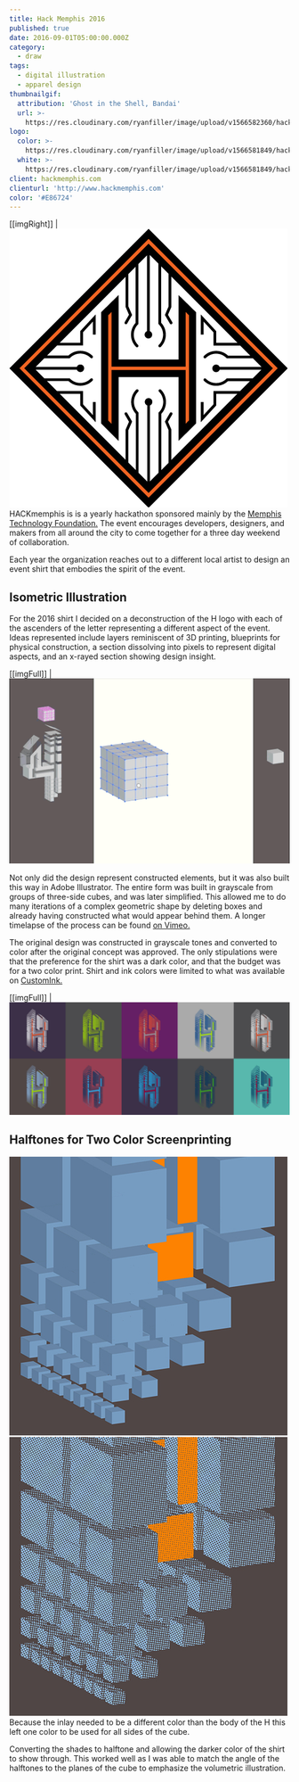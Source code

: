 ```yaml
---
title: Hack Memphis 2016
published: true
date: 2016-09-01T05:00:00.000Z
category:
  - draw
tags:
  - digital illustration
  - apparel design
thumbnailgif:
  attribution: 'Ghost in the Shell, Bandai'
  url: >-
    https://res.cloudinary.com/ryanfiller/image/upload/v1566582360/hack-memphis/ghost-in-the-shell_pmalhr.gif
logo:
  color: >-
    https://res.cloudinary.com/ryanfiller/image/upload/v1566581849/hack-memphis/hack-memphis-logo-color_wkgrm1.svg
  white: >-
    https://res.cloudinary.com/ryanfiller/image/upload/v1566581849/hack-memphis/hack-memphis-logo-white_iyhkav.svg
client: hackmemphis.com
clienturl: 'http://www.hackmemphis.com'
color: '#E86724'
---
```


<!-- TODO right, small class -->
[[imgRight]]
| ![Hack Memphis Logo](../../images/uploads/hack-memphis-logo.png)
HACKmemphis is is a yearly hackathon sponsored mainly by the <a href="http://www.memphistechnology.org/" >Memphis Technology Foundation.</a> The event encourages developers, designers, and makers from all around the city to come together for a three day weekend of collaboration.

Each year the organization reaches out to a different local artist to design an event shirt that embodies the spirit of the event.

## Isometric Illustration

For the 2016 shirt I decided on a deconstruction of the H logo with each of the ascenders of the letter representing a different aspect of the event. Ideas represented include layers reminiscent of 3D printing, blueprints for physical construction, a section dissolving into pixels to represent digital aspects, and an x-rayed section showing design insight.

[[imgFull]]
| ![Geometry Gif](../../images/uploads/hack-memphis-geometry.gif)

Not only did the design represent constructed elements, but it was also built this way in Adobe Illustrator. The entire form was built in grayscale from groups of three-side cubes, and was later simplified. This allowed me to do many iterations of a complex geometric shape by deleting boxes and already having constructed what would appear behind them. A longer timelapse of the process can be found <a href="https://vimeo.com/231281744" >on Vimeo.</a>

The original design was constructed in grayscale tones and converted to color after the original concept was approved. The only stipulations were that the preference for the shirt was a dark color, and that the budget was for a two color print. Shirt and ink colors were limited to what was available on <a href="https://www.customink.com/products/styles/canvas-tri-blend-t-shirt/242000" taget="_blank">CustomInk.</a>

[[imgFull]]
| ![Color Options](../../images/uploads/hack-memphis-color-options.jpg)

## Halftones for Two Color Screenprinting

<compare-images caption="Halftones" alignment="left">
  <img src="../../images/uploads/hack-memphis-hover-solid.jpg" alt="solid colors" />
  <img src="../../images/uploads/hack-memphis-hover-screen.jpg" alt="color halftone" />
</compare-images>
Because the inlay needed to be a different color than the body of the H this left one color to be used for all sides of the cube.

Converting the shades to halftone and allowing the darker color of the shirt to show through. This worked well as I was able to match the angle of the halftones to the planes of the cube to emphasize the volumetric illustration.
